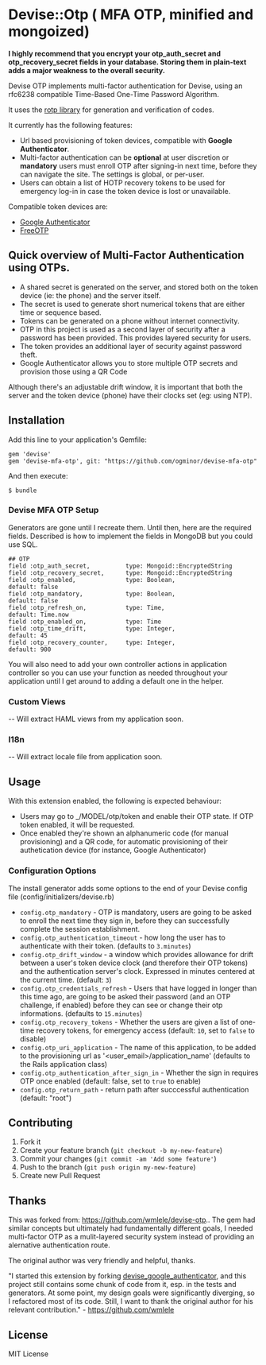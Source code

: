 # Devise::Otp ( MFA OTP, minified and mongoized)
**I highly recommend that you encrypt your otp_auth_secret and otp_recovery_secret fields in your database. Storing them in plain-text adds a major weakness to the overall security.**

Devise OTP implements multi-factor authentication for Devise, using an rfc6238 compatible Time-Based One-Time Password Algorithm.

It uses the [rotp library](https://github.com/mdp/rotp) for generation and verification of codes.

It currently has the following features:

* Url based provisioning of token devices, compatible with **Google Authenticator**.
* Multi-factor authentication can be **optional** at user discretion or **mandatory** users must enroll OTP after signing-in next time, before they can navigate the site. The settings is global, or per-user.
* Users can obtain a list of HOTP recovery tokens to be used for emergency log-in in case the token device is lost or unavailable.

Compatible token devices are:

* [Google Authenticator](https://code.google.com/p/google-authenticator/)
* [FreeOTP](https://fedorahosted.org/freeotp/)

## Quick overview of Multi-Factor Authentication using OTPs.

* A shared secret is generated on the server, and stored both on the token device (ie: the phone) and the server itself.
* The secret is used to generate short numerical tokens that are either time or sequence based.
* Tokens can be generated on a phone without internet connectivity.
* OTP in this project is used as a second layer of security after a password has been provided. This provides layered security for users.
* The token provides an additional layer of security against password theft.
* Google Authenticator allows you to store multiple OTP secrets and provision those using a QR Code

Although there's an adjustable drift window, it is important that both the server and the token device (phone) have their clocks set (eg: using NTP).

## Installation

Add this line to your application's Gemfile:

    gem 'devise'
    gem 'devise-mfa-otp', git: "https://github.com/ogminor/devise-mfa-otp"

And then execute:

    $ bundle

### Devise MFA OTP Setup

Generators are gone until I recreate them. Until then, here are the required fields. Described is how to implement the fields in MongoDB but you could use SQL.

    ## OTP
    field :otp_auth_secret,          type: Mongoid::EncryptedString
    field :otp_recovery_secret,      type: Mongoid::EncryptedString
    field :otp_enabled,              type: Boolean,                     default: false
    field :otp_mandatory,            type: Boolean,                     default: false
    field :otp_refresh_on,           type: Time,                        default: Time.now
    field :otp_enabled_on,           type: Time
    field :otp_time_drift,           type: Integer,                     default: 45
    field :otp_recovery_counter,     type: Integer,                     default: 900
    
You will also need to add your own controller actions in application controller so you can use your function as needed throughout your application until I get around to adding a default one in the helper.
  
### Custom Views

-- Will extract HAML views from my application soon.

### I18n

-- Will extract locale file from application soon.

## Usage

With this extension enabled, the following is expected behaviour:

* Users may go to _/MODEL/otp/token and enable their OTP state. If OTP token enabled, it will be requested.
* Once enabled they're shown an alphanumeric code (for manual provisioning) and a QR code, for automatic provisioning of their authetication device (for instance, Google Authenticator)

### Configuration Options

The install generator adds some options to the end of your Devise config file (config/initializers/devise.rb)

* `config.otp_mandatory` - OTP is mandatory, users are going to be asked to enroll the next time they sign in, before they can successfully complete the session establishment.
* `config.otp_authentication_timeout` - how long the user has to authenticate with their token. (defaults to `3.minutes`)
* `config.otp_drift_window` - a window which provides allowance for drift between a user's token device clock (and therefore their OTP tokens) and the authentication server's clock. Expressed in minutes centered at the current time. (default: `3`)
* `config.otp_credentials_refresh` - Users that have logged in longer than this time ago, are going to be asked their password (and an OTP challenge, if enabled) before they can see or change their otp informations. (defaults to `15.minutes`)
* `config.otp_recovery_tokens` - Whether the users are given a list of one-time recovery tokens, for emergency access (default: `10`, set to `false` to disable)
* `config.otp_uri_application` - The name of this application, to be added to the provisioning url as '<user_email>/application_name' (defaults to the Rails application class)
* `config.otp_authentication_after_sign_in` - Whether the sign in requires OTP once enabled (default: false, set to `true` to enable)
* `config.otp_return_path` - return path after succcessful authentication (default: "root") 

## Contributing

1. Fork it
2. Create your feature branch (`git checkout -b my-new-feature`)
3. Commit your changes (`git commit -am 'Add some feature'`)
4. Push to the branch (`git push origin my-new-feature`)
5. Create new Pull Request

## Thanks

This was forked from: https://github.com/wmlele/devise-otp.. The gem had similar concepts but ultimately had fundamentally different goals, I needed multi-factor OTP as a mulit-layered security system instead of providing an alernative authentication route. 

The original author was very friendly and helpful, thanks.

"I started this extension by forking [devise_google_authenticator](https://github.com/AsteriskLabs/devise_google_authenticator), and this project still contains some chunk of code from it, esp. in the tests and generators.
At some point, my design goals were significantly diverging, so I refactored most of its code. Still, I want to thank the original author for his relevant contribution." - https://github.com/wmlele

## License

MIT License
